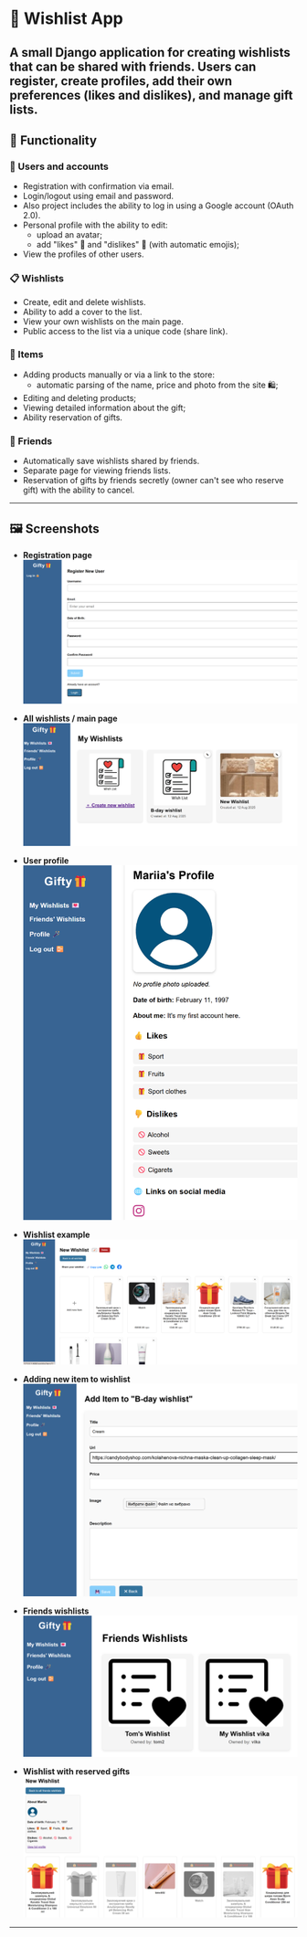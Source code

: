 # 🎁 Wishlist App

A small Django application for creating wishlists that can be shared with friends.
Users can register, create profiles, add their own preferences (likes and dislikes), and manage gift lists.
---

## 🚀 Functionality

### 🔐 Users and accounts
- Registration with confirmation via email.
- Login/logout using email and password.
- Also project includes the ability to log in using a Google account (OAuth 2.0).
- Personal profile with the ability to edit:
  - upload an avatar;
  - add "likes" 🎁 and "dislikes" 🚫 (with automatic emojis);
- View the profiles of other users.

### 📋 Wishlists
- Create, edit and delete wishlists.
- Ability to add a cover to the list.
- View your own wishlists on the main page.
- Public access to the list via a unique code (share link).

### 🎁 Items
- Adding products manually or via a link to the store:
  - automatic parsing of the name, price and photo from the site 🛍️;
- Editing and deleting products;
- Viewing detailed information about the gift;
- Ability reservation of gifts.

### 👥 Friends
- Automatically save wishlists shared by friends.
- Separate page for viewing friends lists.
- Reservation of gifts by friends secretly (owner can't see who reserve gift) with the ability to cancel.

---

## 🖼️ Screenshots

- **Registration page**
  ![Registration screenshot](wishlist_app/screenshots/register.png)

- **All wishlists / main page**
  ![Wishlists screenshot](wishlist_app/screenshots/my_wishlists.png)

- **User profile**
  ![Profile screenshot](wishlist_app/screenshots/profile.png)

- **Wishlist example**
  ![One wishlist screenshot](wishlist_app/screenshots/wishlist.png)

- **Adding new item to wishlist**
  ![Add item screenshot](wishlist_app/screenshots/adding_item.png)

- **Friends wishlists**
  ![Friends wishlist screenshot](wishlist_app/screenshots/friends_wishlists.png)

- **Wishlist with reserved gifts**
  ![Reserved items screenshot](wishlist_app/screenshots/reserved_gifts.png)
---
